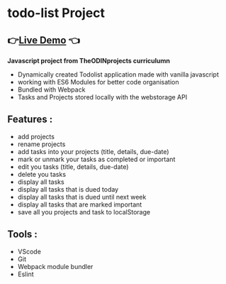 # todo-list Project 

## :point_right:[Live Demo](https://tusharupa.github.io/TodoListProject/) :point_left:

**Javascript project from TheODINprojects curriculumn**

- Dynamically created Todolist application made with vanilla javascript
- working with ES6 Modules for better code organisation
- Bundled with Webpack
- Tasks and Projects stored locally with the webstorage API

## Features :

- add projects
- rename projects
- add tasks into your projects (title, details, due-date)
- mark or unmark your tasks as completed or important
- edit you tasks (title, details, due-date)
- delete you tasks
- display all tasks
- display all tasks that is dued today
- display all tasks that is dued until next week
- display all tasks that are marked important
- save all you projects and task to localStorage


## Tools :
- VScode
- Git
- Webpack module bundler
- Eslint
